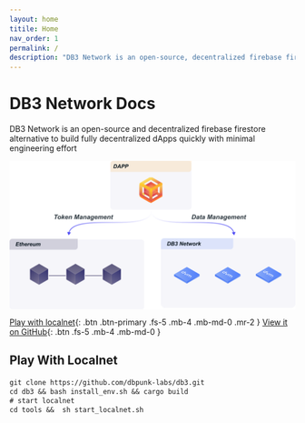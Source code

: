 ```yaml
---
layout: home
titile: Home
nav_order: 1
permalink: /
description: "DB3 Network is an open-source, decentralized firebase firestore alternative to build dApps quickly with minimal engineering effort"
---
```


# DB3 Network Docs

DB3 Network is an open-source and decentralized firebase firestore alternative to build fully decentralized dApps quickly with minimal engineering effort


<p align="center">
 <img width="600px" src="./images/position_web3.svg" align="center"/>
</p>

[Play with localnet](#play-with-localnet){: .btn .btn-primary .fs-5 .mb-4 .mb-md-0 .mr-2 }
[View it on GitHub](https://github.com/dbpunk-labs/db3){: .btn .fs-5 .mb-4 .mb-md-0 }


## Play With Localnet

```shell
git clone https://github.com/dbpunk-labs/db3.git
cd db3 && bash install_env.sh && cargo build
# start localnet
cd tools &&  sh start_localnet.sh
```

